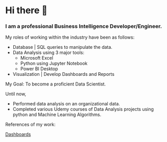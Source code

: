 # Hi there 👋
### I am a professional Business Intelligence Developer/Engineer.

My roles of working within the industry have been as follows:
  * Database | SQL queries to manipulate the data.
  * Data Analysis using 3 major tools:
    * Microsoft Excel
    * Python using Jupyter Notebook
    * Power BI Desktop
  * Visualization | Develop Dashboards and Reports


My Goal: To become a proficient Data Scientist. 

Until now,

  * Performed data analysis on an organizational data. 
  * Completed various Udemy courses of Data Analysis projects using python and Machine Learning Algorithms. 


References of my work: 

[Dashboards]()


